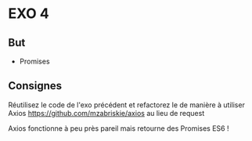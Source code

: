 EXO 4
=====

But
-----

- Promises

Consignes
-----

Réutilisez le code de l'exo précédent et refactorez le de manière à utiliser Axios https://github.com/mzabriskie/axios
au lieu de request

Axios fonctionne à peu près pareil mais retourne des Promises ES6 !
